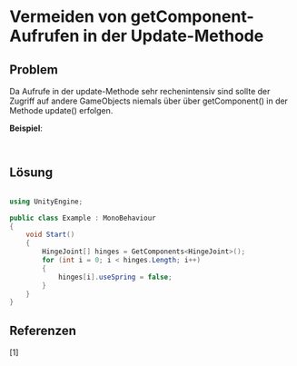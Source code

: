 # Vermeiden von getComponent-Aufrufen in der Update-Methode

## Problem

Da Aufrufe in der update-Methode sehr rechenintensiv sind sollte der Zugriff auf andere GameObjects niemals über über getComponent() in der Methode update() erfolgen.

**Beispiel**:
```csharp



```



## Lösung


```csharp

using UnityEngine;

public class Example : MonoBehaviour
{
    void Start()
    {
        HingeJoint[] hinges = GetComponents<HingeJoint>();
        for (int i = 0; i < hinges.Length; i++)
        {
            hinges[i].useSpring = false;
        }
    }
}

```


## Referenzen

<a id="1">[1]</a>

